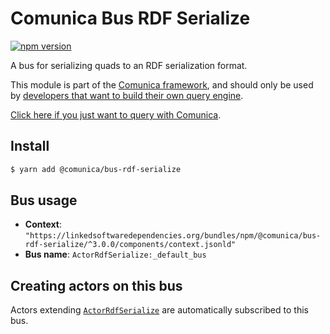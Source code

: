 # Comunica Bus RDF Serialize

[![npm version](https://badge.fury.io/js/%40comunica%2Fbus-rdf-serialize.svg)](https://www.npmjs.com/package/@comunica/bus-rdf-serialize)

A bus for serializing quads to an RDF serialization format.

This module is part of the [Comunica framework](https://github.com/comunica/comunica),
and should only be used by [developers that want to build their own query engine](https://comunica.dev/docs/modify/).

[Click here if you just want to query with Comunica](https://comunica.dev/docs/query/).

## Install

```bash
$ yarn add @comunica/bus-rdf-serialize
```

## Bus usage

* **Context**: `"https://linkedsoftwaredependencies.org/bundles/npm/@comunica/bus-rdf-serialize/^3.0.0/components/context.jsonld"`
* **Bus name**: `ActorRdfSerialize:_default_bus`

## Creating actors on this bus

Actors extending [`ActorRdfSerialize`](https://comunica.github.io/comunica/classes/_comunica_bus_rdf_serialize.ActorRdfSerialize.html) are automatically subscribed to this bus.
